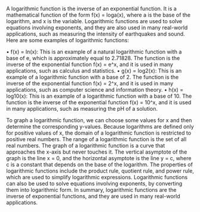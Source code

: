 A logarithmic function is the inverse of an exponential function. It is a mathematical function of the form f(x) = loga(x), where a is the base of the logarithm, and x is the variable. Logarithmic functions are used to solve equations involving exponents, and they are also used in many real-world applications, such as measuring the intensity of earthquakes and sound. Here are some examples of logarithmic functions:

•	f(x) = ln(x): This is an example of a natural logarithmic function with a base of e, which is approximately equal to 2.71828. The function is the inverse of the exponential function f(x) = e^x, and it is used in many applications, such as calculus and statistics.
•	g(x) = log2(x): This is an example of a logarithmic function with a base of 2. The function is the inverse of the exponential function f(x) = 2^x, and it is used in many applications, such as computer science and information theory.
•	h(x) = log10(x): This is an example of a logarithmic function with a base of 10. The function is the inverse of the exponential function f(x) = 10^x, and it is used in many applications, such as measuring the pH of a solution.

To graph a logarithmic function, we can choose some values for x and then determine the corresponding y-values. Because logarithms are defined only for positive values of x, the domain of a logarithmic function is restricted to positive real numbers. The range of a logarithmic function is the set of all real numbers. The graph of a logarithmic function is a curve that approaches the x-axis but never touches it. The vertical asymptote of the graph is the line x = 0, and the horizontal asymptote is the line y = c, where c is a constant that depends on the base of the logarithm. The properties of logarithmic functions include the product rule, quotient rule, and power rule, which are used to simplify logarithmic expressions. Logarithmic functions can also be used to solve equations involving exponents, by converting them into logarithmic form. In summary, logarithmic functions are the inverse of exponential functions, and they are used in many real-world applications.
